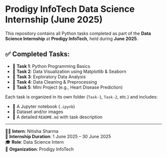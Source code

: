 # Prodigy InfoTech Data Science Internship (June 2025)

This repository contains all Python tasks completed as part of the **Data Science Internship** at **Prodigy InfoTech**, held during **June 2025**.

## ✅ Completed Tasks:

- 🔹 **Task 1**: Python Programming Basics
- 🔹 **Task 2**: Data Visualization using Matplotlib & Seaborn
- 🔹 **Task 3**: Exploratory Data Analysis
- 🔹 **Task 4**: Data Cleaning & Preprocessing
- 🔹 **Task 5**: Mini Project (e.g., Heart Disease Prediction)

Each task is organized in its own folder (`Task-1`, `Task-2`, etc.) and includes:
- 📄 A Jupyter notebook (`.ipynb`)
- 📁 Dataset and/or images
- 📘 A detailed `README.md` with task description

---

👩‍💻 **Intern**: Nitisha Sharma  
📅 **Internship Duration**: 1 June 2025 – 30 June 2025  
🎓 **Role**: Data Science Intern  
🏢 **Organization**: Prodigy InfoTech

